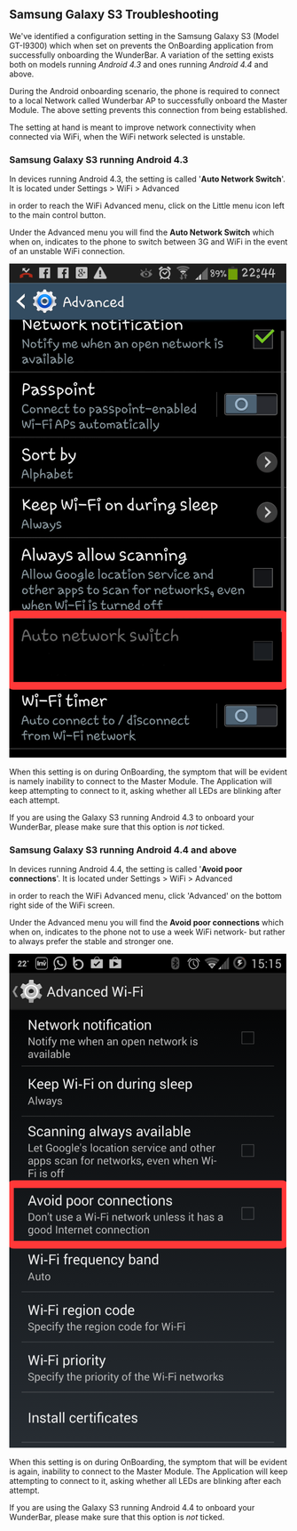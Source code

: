 ## Samsung Galaxy S3 Troubleshooting

We've identified a configuration setting in the Samsung Galaxy S3 (Model GT-I9300) which when set on prevents the OnBoarding application from successfully onboarding the WunderBar. 
A variation of the setting exists both on models running *Android 4.3* and ones running *Android 4.4* and above.

During the Android onboarding scenario, the phone is required to connect to a local Network called Wunderbar AP to successfully onboard the Master Module. The above setting prevents this connection from being established.

The setting at hand is meant to improve network connectivity when connected via WiFi, when the WiFi network selected is unstable.

### Samsung Galaxy S3 running Android 4.3

In devices running Android 4.3, the setting is called '**Auto Network Switch**'. It is located under Settings > WiFi > Advanced 

in order to reach the WiFi Advanced menu, click on the Little menu icon left to the main control button.

Under the Advanced menu you will find the **Auto Network Switch** which when on, indicates to the phone to switch between 3G and WiFi in the event of an unstable WiFi connection. 

<img src="assets/4_3.png" class="center">

When this setting is on during OnBoarding, the symptom that will be evident is namely inability to connect to the Master Module. The Application will keep attempting to connect to it, asking whether all LEDs are blinking after each attempt.

If you are using the Galaxy S3 running Android 4.3 to onboard your WunderBar, please make sure that this option is *not* ticked.

### Samsung Galaxy S3 running Android 4.4 and above


In devices running Android 4.4, the setting is called '**Avoid poor connections**'. It is located under Settings > WiFi > Advanced 

in order to reach the WiFi Advanced menu, click 'Advanced' on the bottom right side of the WiFi screen.

Under the Advanced menu you will find the **Avoid poor connections** which when on, indicates to the phone not to use a week WiFi network- but rather to always prefer the stable and stronger one. 


<img src="assets/4_4.png" class="center">

When this setting is on during OnBoarding, the symptom that will be evident is again, inability to connect to the Master Module. The Application will keep attempting to connect to it, asking whether all LEDs are blinking after each attempt.

If you are using the Galaxy S3 running Android 4.4 to onboard your WunderBar, please make sure that this option is *not* ticked.